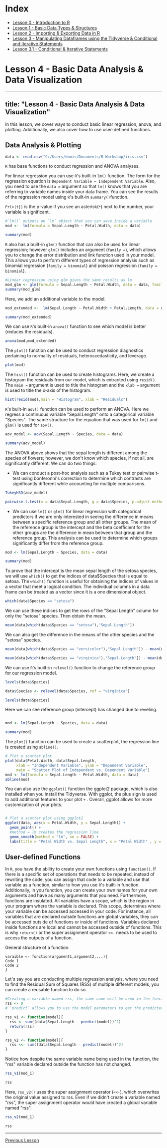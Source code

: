 # Index
- [Lesson 0 - Introduction to R](https://github.com/donishadsmith/FIU-DEI-R-Workshop/blob/main/Lesson%200%20-%20Introduction%20to%20R.md) 
- [Lesson 1 - Basic Data Types & Structures](https://github.com/donishadsmith/FIU-DEI-R-Workshop/blob/main/Lesson%201%20-%20%20Basic%20Data%20Types%20%26%20Structures.md) 
- [Lesson 2 - Importing & Exporting Data in R](https://github.com/donishadsmith/FIU-DEI-R-Workshop/blob/main/Lesson%202%20-%20Importing%20&%20Exporting%20Data%20in%20R.md) 
- [Lesson 3 - Manipulating Dataframes using the Tidyverse & Conditional and Iterative Statements](https://github.com/donishadsmith/FIU-DEI-R-Workshop/blob/main/Lesson%203%20-%20Manipulating%20Dataframes%20using%20the%20Tidyverse%20%26%20Conditional%20and%20Iterative%20Statements.md) 
- [Lesson 3.1 - Conditional & Iterative Statements](https://github.com/donishadsmith/FIU-DEI-R-Workshop/blob/main/Lesson%203.1%20-%20Conditional%20%26%20Iterative%20Statements.md) 
# Lesson 4 - Basic Data Analysis & Data Visualization

---
title: "Lesson 4 - Basic Data Analysis & Data Visualization"
---
In this lesson, we cover ways to conduct basic linear regression, anova, and  plotting. Additionally, we also cover how to use user-defined functions.

## Data Analysis & Plotting

```R
data <- read.csv("C:/Users/donis/Documents/R Workshop/iris.csv")
```


`R` has base functions to conduct regression and ANOVA analyses.

For linear regression you can use `R`'s built-in `lm()` function. The form for the regression equation is `Dependent Variable ~ Independent Variable`. Also, you need to use the `data =` argument so that `lm()` knows that you are referring to variable names inside your data frame. You can see the results of the regression model using `R`'s built-in `summary()`function. 

`Pr(>|t|)` is the p-value if you see an asterisk(`*`) next to the number, your variable is significant.

```R
#`lm()` outputs an `lm` object that you can save inside a variable
mod <-  lm(formula = Sepal.Length ~ Petal.Width, data = data)

summary(mod)
```
`R` also has a built-in `glm()` function that can also be used for linear regression; however `glm()` includes an argument (`family =`), which allows you to change the error distribution and link function used in your model. This allows you to perform different types of regression analysis such as binomial regression (`family = binomial`) and poisson regression (`family = binomial`).

```R
#Linear regression using glm gives the same results as lm
mod_glm <- glm(formula = Sepal.Length ~ Petal.Width, data = data, family = "gaussian")
summary(mod_glm)
```



Here, we add an additional variable to the model.
```R
mod_extended <-  lm(Sepal.Length ~ Petal.Width + Petal.Length, data = data)

summary(mod_extended)
```

We can use `R`'s built-in `anova()` function to see which model is better (reduces the residuals).
```R
anova(mod,mod_extended)
```

The `plot()` function can be used to conduct regression diagnostics pertaining to normality of residuals, heteroscedasticity, and leverage. 
```R
plot(mod)
```

The `hist()` function can be used to create histograms. Here, we create a histogram the residuals from our model, which is extracted using `resid()`. The `main =` argument is used to title the histogram and the `xlab =` argument is used to title the x-axis of the histogram.
```R
hist(resid(mod),main = "Histogram", xlab = "Residuals")
```

`R`'s built-in `aov()` function can be used to perform an ANOVA. Here we regress a continuous variable "Sepal.Length" onto a categorical variable "Species". The same structure for the equation that was used for `lm()` and `glm()` is used for `aov()`.
```R
aov_model <- aov(Sepal.Length ~ Species, data = data)

summary(aov_model)
```
The ANOVA above shows that the sepal length is different among the species of flowers; however, we don't know which species, if not all, are significantly different. We can do two things:

- We can conduct a post-hoc analysis such as a Tukey test or pairwise t-test using bonferonni's correction to determine which contrasts are significantly different while accounting for multiple comparisons.

```R
TukeyHSD(aov_model)
```

```R
pairwise.t.test(x = data$Sepal.Length, g = data$Species, p.adjust.method = "bonferroni")
```

- We can use `lm()` or `glm()` for linear regression with categorical predictors if we are only interested in seeing the difference in means between a specific reference group and all other groups. The mean of the reference group is the intercept and the beta coefficient for the other groups are the difference in mean between that group and the reference group. This analysis can be used to determine which groups significantly differ from the reference group.

```R
mod <- lm(Sepal.Length ~ Species, data = data)

summary(mod)
```
To prove that the intercept is the mean sepal length of the setosa species, we will use `which()` to get the indices of data$Species that is equal to setosa. The `which()` function is useful for obtaining the indices of values in a vector that meet a logical condition. The individual columns in a data frame can be treated as a vector since it is a one dimensional object.


```R
which(data$Species == "setosa")
```
We can use these indices to get the rows of the "Sepal Length" column for only the "setosa" species. Then obtain the mean.

```R
mean(data[which(data$Species == "setosa"),"Sepal.Length"])
```
We can also get the difference in the means of the other species and the "setosa" species.
```R
mean(data[which(data$Species == "versicolor"),"Sepal.Length"]) - mean(data[which(data$Species == "setosa"),"Sepal.Length"]) 
```

```R
mean(data[which(data$Species == "virginica"),"Sepal.Length"]) - mean(data[which(data$Species == "setosa"),"Sepal.Length"]) 
```


We can use `R`'s built-in `relevel()` function to change the reference group for our regression model.

```R
levels(data$Species)

data$Species <- relevel(data$Species, ref = "virginica")

levels(data$Species)

```
Here we can see reference group (intercept) has changed due to reveling.
```R

mod <- lm(Sepal.Length ~ Species, data = data)

summary(mod)
```

The `plot()` function can be used to create a scatterplot, the regression line is created using `abline()`.
```R
# Plot a scatter plot
plot(data$Petal.Width, data$Sepal.Length,
     xlab = "Independent Variable", ylab = "Dependent Variable", 
     main = "Scatter Plot of Independent vs. Dependent Variable")
mod <- lm(formula = Sepal.Length ~ Petal.Width, data = data)
abline(mod)
```

You can also use the `ggplot()` function the ggplot2 package, which is also installed when you install the Tidyverse. With ggplot, the plus sign is used to add additional features to your plot `+` . Overall, ggplot allows for more customization of your plots.

```R

# Plot a scatter plot using ggplot2
ggplot(data, aes(x = Petal.Width, y = Sepal.Length)) +
  geom_point() + 
  #method = lm creates the regression line
  geom_smooth(method = "lm", se = FALSE) +
  labs(title = "Petal Width vs. Sepal Length", x = "Petal Width" , y = "Sepal Length")
```


## User-defined Functions

In `R`, you have the ability to create your own functions using `function()`. If there is a specific set of operations that needs to be repeated, instead of rewriting the code, you can assign that code to a variable and use that variable as a function, similar to how you use `R`'s built-in function. Additionally, in you function, you can create your own names for your own arguments and have as many arguments that you need. Furthermore, functions are insulated. All variables have a scope, which is the region in your program where the variable is declared. This scope, determines where your variable can be accessed accessed in your code. For instance, all variables that are declared outside functions are global variables, they can be accessed outside of functions or inside of functions. Variables declared inside functions are local and cannot be accessed outside of functions. This is why `return()` or the super assignment operator `<<-` needs to be used to access the outputs of a function.

General structure of a function:
```
varaible <- function(argument1,argument2,...){
Code 1
Code 2
}
```
Let's say you are conducting multiple regression analysis, where you need to find the Residual Sum of Squares (RSS) of multiple different models, you can create a reusable function to do so. 
```R
#Creating a variable named rss, the same name will be used in the functions.
rss <- 0
# `predict` allows you to use the model parameters to get the predicted response for each of your participants and `sum` is used to add the squared difference of the predicted and actual response

rss_v1 <- function(model){
  rss <- sum((data$Sepal.Length - predict(model))^2)
  return(rss)
}

rss_v2 <- function(model){
  rss <<- sum((data$Sepal.Length - predict(model))^2)
}
```


Notice how despite the same variable name being used in the function, the "rss" variable declared outside the function has not changed.
```R
rss_v1(mod_1)

rss
```
Here, `rss_v2()` uses the super assignment operator (`<<-`), which overwrites the original value assigned to rss. Even if we didn't create a variable named "rss", the super assignment operator would have created a global variable named "rss". 
```R
rss_v2(mod_1)

rss
```



----

[Previous Lesson](https://github.com/donishadsmith/FIU-DEI-R-Workshop/blob/main/Lesson%203.1%20-%20Conditional%20%26%20Iterative%20Statements.md) 
